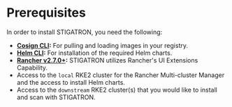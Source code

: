 # Prerequisites

In order to install STIGATRON, you need the following:

* **[Cosign CLI](https://github.com/sigstore/cosign):** For pulling and loading images in your registry.
* **[Helm CLI](https://helm.sh/docs/intro/install/):** For installation of the required Helm charts.
* **[Rancher v2.7.0+](https://ranchermanager.docs.rancher.com/integrations-in-rancher/rancher-extensions):** STIGATRON utilizes Rancher's UI Extensions Capability.
* Access to the `local` RKE2 cluster for the Rancher Multi-cluster Manager and the access to install Helm charts.
* Access to the `downstream` RKE2 cluster(s) that you would like to install and scan with STIGATRON.